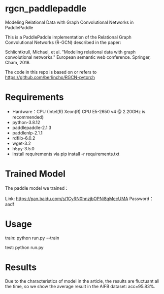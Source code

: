 # rgcn_paddlepaddle
Modeling Relational Data with Graph Convolutional Networks in PaddlePaddle

This is a PaddlePaddle implementation of the Relational Graph Convolutional Networks (R-GCN) described in the paper:

Schlichtkrull, Michael, et al. "Modeling relational data with graph convolutional networks." European semantic web conference. Springer, Cham, 2018.

The code in this repo is based on or refers to https://github.com/berlincho/RGCN-pytorch

# Requirements
* Hardware：CPU (Intel(R) Xeon(R) CPU E5-2650 v4 @ 2.20GHz is recommended)
* python-3.8.12
* paddlepaddle-2.1.3
* paddlenlp-2.1.1
* rdflib-6.0.2
* wget-3.2
* h5py-3.5.0
* install requirements via pip install -r requirements.txt

# Trained Model
The paddle model we trained：

Link: https://pan.baidu.com/s/1CyRN0hnzjbOPNi8qMecUMA Password：aadf

# Usage
train: python run.py --train

test: python run.py

# Results
Due to the characteristics of model in the article, the results are fluctuant all the time, so we show the average result in the AIFB dataset: acc=95.83%.
